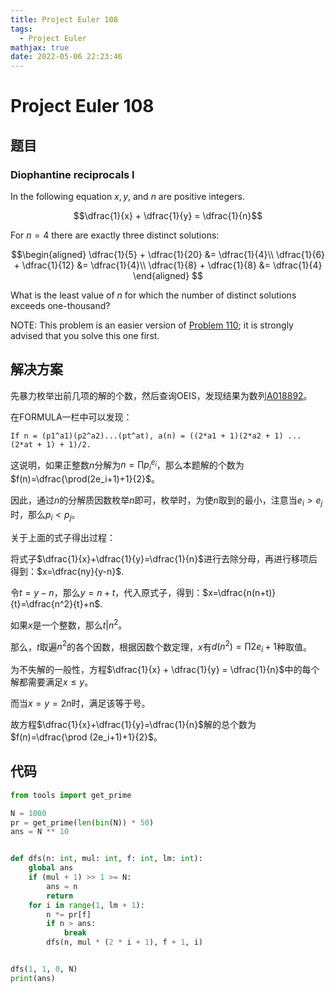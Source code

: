 ```yaml
---
title: Project Euler 108
tags:
  - Project Euler
mathjax: true
date: 2022-05-06 22:23:46
---
```


<escape><!-- more --></escape>

# Project Euler 108

## 题目

### Diophantine reciprocals I

In the following equation $x, y$, and $n$ are positive integers.

$$\dfrac{1}{x} + \dfrac{1}{y} = \dfrac{1}{n}$$

For $n = 4$ there are exactly three distinct solutions:

$$\begin{aligned}
\dfrac{1}{5} + \dfrac{1}{20} &= \dfrac{1}{4}\\
\dfrac{1}{6} + \dfrac{1}{12} &= \dfrac{1}{4}\\
\dfrac{1}{8} + \dfrac{1}{8} &= \dfrac{1}{4}
\end{aligned}
$$

What is the least value of $n$ for which the number of distinct solutions exceeds one-thousand?

<p class="note">NOTE: This problem is an easier version of <a href="problem=110">Problem 110</a>; it is strongly advised that you solve this one first.

## 解决方案

先暴力枚举出前几项的解的个数，然后查询OEIS，发现结果为数列[A018892](https://oeis.org/A018892)。

在FORMULA一栏中可以发现：

```
If n = (p1^a1)(p2^a2)...(pt^at), a(n) = ((2*a1 + 1)(2*a2 + 1) ... (2*at + 1) + 1)/2.
```

这说明，如果正整数$n$分解为$n=\prod p_i^{e_i}$，那么本题解的个数为$f(n)=\dfrac{\prod(2e_i+1)+1}{2}$。

因此，通过$n$的分解质因数枚举$n$即可，枚举时，为使$n$取到的最小，注意当$e_i>e_j$时，那么$p_i<p_j$。

关于上面的式子得出过程：

将式子$\dfrac{1}{x}+\dfrac{1}{y}=\dfrac{1}{n}$进行去除分母，再进行移项后得到：$x=\dfrac{ny}{y-n}$.

令$t=y-n$，那么$y=n+t$，代入原式子，得到：$x=\dfrac{n(n+t)}{t}=\dfrac{n^2}{t}+n$.

如果$x$是一个整数，那么$t |n^2$。

那么，$t$取遍$n^2$的各个因数，根据因数个数定理，$x$有$d(n^2)=\prod 2e_i+1$种取值。

为不失解的一般性，方程$\dfrac{1}{x} + \dfrac{1}{y} = \dfrac{1}{n}$中的每个解都需要满足$x\leq y$。

而当$x=y=2n$时，满足该等于号。

故方程$\dfrac{1}{x}+\dfrac{1}{y}=\dfrac{1}{n}$解的总个数为$f(n)=\dfrac{\prod (2e_i+1)+1}{2}$。

## 代码

```py
from tools import get_prime

N = 1000
pr = get_prime(len(bin(N)) * 50)
ans = N ** 10


def dfs(n: int, mul: int, f: int, lm: int):
    global ans
    if (mul + 1) >> 1 >= N:
        ans = n
        return
    for i in range(1, lm + 1):
        n *= pr[f]
        if n > ans:
            break
        dfs(n, mul * (2 * i + 1), f + 1, i)


dfs(1, 1, 0, N)
print(ans)

```
